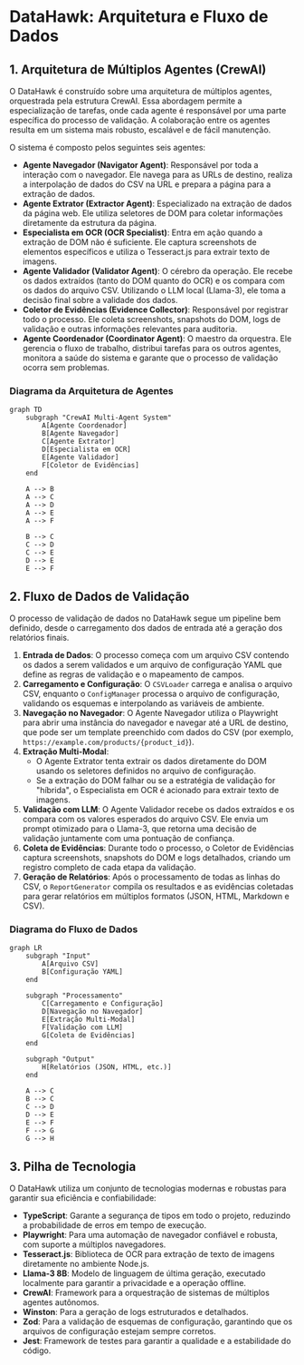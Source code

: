 
# DataHawk: Arquitetura e Fluxo de Dados

## 1. Arquitetura de Múltiplos Agentes (CrewAI)

O DataHawk é construído sobre uma arquitetura de múltiplos agentes, orquestrada pela estrutura CrewAI. Essa abordagem permite a especialização de tarefas, onde cada agente é responsável por uma parte específica do processo de validação. A colaboração entre os agentes resulta em um sistema mais robusto, escalável e de fácil manutenção.

O sistema é composto pelos seguintes seis agentes:

-   **Agente Navegador (Navigator Agent)**: Responsável por toda a interação com o navegador. Ele navega para as URLs de destino, realiza a interpolação de dados do CSV na URL e prepara a página para a extração de dados.
-   **Agente Extrator (Extractor Agent)**: Especializado na extração de dados da página web. Ele utiliza seletores de DOM para coletar informações diretamente da estrutura da página.
-   **Especialista em OCR (OCR Specialist)**: Entra em ação quando a extração de DOM não é suficiente. Ele captura screenshots de elementos específicos e utiliza o Tesseract.js para extrair texto de imagens.
-   **Agente Validador (Validator Agent)**: O cérebro da operação. Ele recebe os dados extraídos (tanto do DOM quanto do OCR) e os compara com os dados do arquivo CSV. Utilizando o LLM local (Llama-3), ele toma a decisão final sobre a validade dos dados.
-   **Coletor de Evidências (Evidence Collector)**: Responsável por registrar todo o processo. Ele coleta screenshots, snapshots do DOM, logs de validação e outras informações relevantes para auditoria.
-   **Agente Coordenador (Coordinator Agent)**: O maestro da orquestra. Ele gerencia o fluxo de trabalho, distribui tarefas para os outros agentes, monitora a saúde do sistema e garante que o processo de validação ocorra sem problemas.

### Diagrama da Arquitetura de Agentes

```mermaid
graph TD
    subgraph "CrewAI Multi-Agent System"
        A[Agente Coordenador]
        B[Agente Navegador]
        C[Agente Extrator]
        D[Especialista em OCR]
        E[Agente Validador]
        F[Coletor de Evidências]
    end

    A --> B
    A --> C
    A --> D
    A --> E
    A --> F

    B --> C
    C --> D
    C --> E
    D --> E
    E --> F
```

## 2. Fluxo de Dados de Validação

O processo de validação de dados no DataHawk segue um pipeline bem definido, desde o carregamento dos dados de entrada até a geração dos relatórios finais.

1.  **Entrada de Dados**: O processo começa com um arquivo CSV contendo os dados a serem validados e um arquivo de configuração YAML que define as regras de validação e o mapeamento de campos.
2.  **Carregamento e Configuração**: O `CSVLoader` carrega e analisa o arquivo CSV, enquanto o `ConfigManager` processa o arquivo de configuração, validando os esquemas e interpolando as variáveis de ambiente.
3.  **Navegação no Navegador**: O Agente Navegador utiliza o Playwright para abrir uma instância do navegador e navegar até a URL de destino, que pode ser um template preenchido com dados do CSV (por exemplo, `https://example.com/products/{product_id}`).
4.  **Extração Multi-Modal**:
    *   O Agente Extrator tenta extrair os dados diretamente do DOM usando os seletores definidos no arquivo de configuração.
    *   Se a extração do DOM falhar ou se a estratégia de validação for "híbrida", o Especialista em OCR é acionado para extrair texto de imagens.
5.  **Validação com LLM**: O Agente Validador recebe os dados extraídos e os compara com os valores esperados do arquivo CSV. Ele envia um prompt otimizado para o Llama-3, que retorna uma decisão de validação juntamente com uma pontuação de confiança.
6.  **Coleta de Evidências**: Durante todo o processo, o Coletor de Evidências captura screenshots, snapshots do DOM e logs detalhados, criando um registro completo de cada etapa da validação.
7.  **Geração de Relatórios**: Após o processamento de todas as linhas do CSV, o `ReportGenerator` compila os resultados e as evidências coletadas para gerar relatórios em múltiplos formatos (JSON, HTML, Markdown e CSV).

### Diagrama do Fluxo de Dados

```mermaid
graph LR
    subgraph "Input"
        A[Arquivo CSV]
        B[Configuração YAML]
    end

    subgraph "Processamento"
        C[Carregamento e Configuração]
        D[Navegação no Navegador]
        E[Extração Multi-Modal]
        F[Validação com LLM]
        G[Coleta de Evidências]
    end

    subgraph "Output"
        H[Relatórios (JSON, HTML, etc.)]
    end

    A --> C
    B --> C
    C --> D
    D --> E
    E --> F
    F --> G
    G --> H
```

## 3. Pilha de Tecnologia

O DataHawk utiliza um conjunto de tecnologias modernas e robustas para garantir sua eficiência e confiabilidade:

-   **TypeScript**: Garante a segurança de tipos em todo o projeto, reduzindo a probabilidade de erros em tempo de execução.
-   **Playwright**: Para uma automação de navegador confiável e robusta, com suporte a múltiplos navegadores.
-   **Tesseract.js**: Biblioteca de OCR para extração de texto de imagens diretamente no ambiente Node.js.
-   **Llama-3 8B**: Modelo de linguagem de última geração, executado localmente para garantir a privacidade e a operação offline.
-   **CrewAI**: Framework para a orquestração de sistemas de múltiplos agentes autônomos.
-   **Winston**: Para a geração de logs estruturados e detalhados.
-   **Zod**: Para a validação de esquemas de configuração, garantindo que os arquivos de configuração estejam sempre corretos.
-   **Jest**: Framework de testes para garantir a qualidade e a estabilidade do código. 